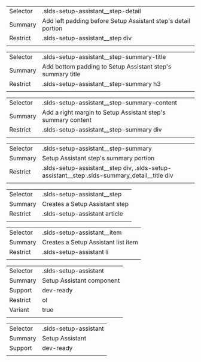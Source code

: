 
|  |  |
|-------|-------|
| Selector | .slds-setup-assistant__step-detail |
| Summary | Add left padding before Setup Assistant step's detail portion |
| Restrict | .slds-setup-assistant__step div |
|  |  |


|  |  |
|-------|-------|
| Selector | .slds-setup-assistant__step-summary-title |
| Summary | Add bottom padding to Setup Assistant step's summary title |
| Restrict | .slds-setup-assistant__step-summary h3 |
|  |  |


|  |  |
|-------|-------|
| Selector | .slds-setup-assistant__step-summary-content |
| Summary | Add a right margin to Setup Assistant step's summary content |
| Restrict | .slds-setup-assistant__step-summary div |
|  |  |


|  |  |
|-------|-------|
| Selector | .slds-setup-assistant__step-summary |
| Summary | Setup Assistant step's summary portion |
| Restrict | .slds-setup-assistant__step div, .slds-setup-assistant__step .slds-summary_detail__title div |
|  |  |


|  |  |
|-------|-------|
| Selector | .slds-setup-assistant__step |
| Summary | Creates a Setup Assistant step |
| Restrict | .slds-setup-assistant article |
|  |  |


|  |  |
|-------|-------|
| Selector | .slds-setup-assistant__item |
| Summary | Creates a Setup Assistant list item |
| Restrict | .slds-setup-assistant li |
|  |  |


|  |  |
|-------|-------|
| Selector | .slds-setup-assistant |
| Summary | Setup Assistant component |
| Support | dev-ready |
| Restrict | ol |
| Variant | true |
|  |  |


|  |  |
|-------|-------|
| Selector | .slds-setup-assistant |
| Summary | Setup Assistant |
| Support | dev-ready |
|  |  |

